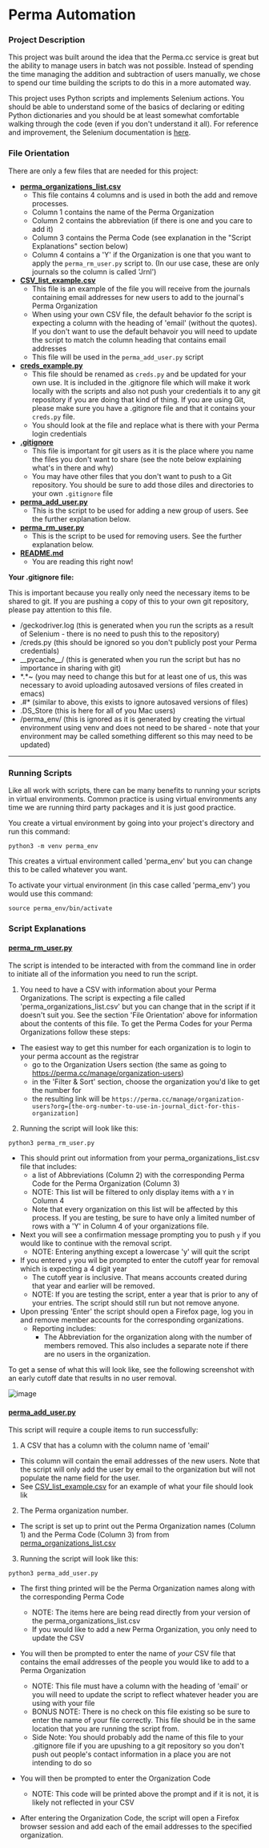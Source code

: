 # Perma Automation

### Project Description
This project was built around the idea that the Perma.cc service is great but the ability to manage users in batch was not possible. Instead of spending the time managing the addition and subtraction of users manually, we chose to spend our time building the scripts to do this in a more automated way.

This project uses Python scripts and implements Selenium actions. You should be able to understand some of the basics of declaring or editing Python dictionaries and you should be at least somewhat comfortable walking through the code (even if you don't understand it all). For reference and improvement, the Selenium documentation is [here](https://www.selenium.dev/documentation/webdriver/).

### File Orientation
There are only a few files that are needed for this project:
- **[perma_organizations_list.csv](/perma_organizations_list.csv)**
	 * This file contains 4 columns and is used in both the add and remove processes.
	 * Column 1 contains the name of the Perma Organization
	 * Column 2 contains the abbreviation (if there is one and you care to add it)
	 * Column 3 contains the Perma Code (see explanation in the "Script Explanations" section below)
	 * Column 4 contains a 'Y' if the Organization is one that you want to apply the `perma_rm_user.py` script to. (In our use case, these are only journals so the column is called 'Jrnl') 
- **[CSV_list_example.csv](/CSV_list_example.csv)**
	 * This file is an example of the file you will receive from the journals containing email addresses for new users to add to the journal's Perma Organization
	 * When using your own CSV file, the default behavior fo the script is expecting a column with the heading of 'email' (without the quotes). If you don't want to use the default behavoir you will need to update the script to match the column heading that contains email addresses
	 * This file will be used in the `perma_add_user.py` script
- **[creds_example.py](/creds_example.py)**  
  * This file should be renamed as `creds.py` and be updated for your own use. It is included in the .gitignore file which will make it work locally with the scripts and also not push your credentials it to any git repository if you are doing that kind of thing. If you are using Git, please make sure you have a .gitignore file and that it contains your `creds.py` file.
  * You should look at the file and replace what is there with your Perma login credentials
- **[.gitignore](/.gitignore)**  
  * This file is important for git users as it is the place where you name the files you don't want to share (see the note below explaining what's in there and why)
  * You may have other files that you don't want to push to a Git repository. You should be sure to add those diles and directories to your own `.gitignore` file
- **[perma_add_user.py](/perma_add_user.py)**  
  * This is the script to be used for adding a new group of users. See the further explanation below.
- **[perma_rm_user.py](/perma_rm_user.py)**  
  * This is the script to be used for removing users. See the further explanation below.
- **[README.md](/README.md)**  
  * You are reading this right now!

**Your .gitignore file:**

This is important because you really only need the necessary items to be shared to git. If you are pushing a copy of this to your own git repository, please pay attention to this file.

- /geckodriver.log (this is generated when you run the scripts as a result of Selenium - there is no need to push this to the repository)
- /creds.py (this should be ignored so you don't publicly post your Perma credentials)
- \_\_pycache\__/ (this is generated when you run the script but has no importance in sharing with git)
- \*.\*~ (you may need to change this but for at least one of us, this was necessary to avoid uploading autosaved versions of files created in emacs)
- .#* (similar to above, this exists to ignore autosaved versions of files)
- .DS_Store (this is here for all of you Mac users)
- /perma_env/ (this is ignored as it is generated by creating the virtual environment using venv and does not need to be shared - note that your environment may be called something different so this may need to be updated)
******
### Running Scripts
Like all work with scripts, there can be many benefits to running your scripts in virtual environments. Common practice is using virtual environments any time we are running third party packages and it is just good practice.

You create a virtual environment by going into your project's directory and run this command:
```
python3 -m venv perma_env
```
This creates a virtual environment called 'perma_env' but you can change this to be called whatever you want.

To activate your virtual environment (in this case called 'perma_env') you would use this command:
```
source perma_env/bin/activate
```


### Script Explanations

#### [perma_rm_user.py](/perma_rm_user.py)
The script is intended to be interacted with from the command line in order to initiate all of the information you need to run the script.

1) You need to have a CSV with information about your Perma Organizations. The script is expecting a file called 'perma_organizations_list.csv' but you can change that in the script if it doesn't suit you. See the section 'File Orientation' above for information about the contents of this file. To get the Perma Codes for your Perma Organizations follow these steps:
* The easiest way to get this number for each organization is to login to your perma account as the registrar
    * go to the Organization Users section (the same as going to https://perma.cc/manage/organization-users)
    * in the 'Filter & Sort' section, choose the organization you'd like to get the number for
    * the resulting link will be ``https://perma.cc/manage/organization-users?org=[the-org-number-to-use-in-journal_dict-for-this-organization]``

2) Running the script will look like this:
```
python3 perma_rm_user.py
```
* This should print out information from your perma_organizations_list.csv file that includes:
    * a list of Abbreviations (Column 2) with the corresponding Perma Code for the Perma Organization (Column 3)
    * NOTE: This list will be filtered to only display items with a `Y` in Column 4
    * Note that every organization on this list will be affected by this process. If you are testing, be sure to have only a limited number of rows with a 'Y' in Column 4 of your organizations file.
* Next you will see a confirmation message prompting you to push `y` if you would like to continue with the removal script.
    * NOTE: Entering anything except a lowercase 'y' will quit the script
* If you entered `y` you wil be prompted to enter the cutoff year for removal which is expecting a 4 digit year
    * The cutoff year is inclusive. That means accounts created during that year and earlier will be removed.
    * NOTE: If you are testing the script, enter a year that is prior to any of your entries. The script should still run but not remove anyone.
* Upon pressing 'Enter' the script should open a Firefox page, log you in and remove member accounts for the corresponding organizations.
    * Reporting includes:
      * The Abbreviation for the organization along with the number of members removed. This also includes a separate note if there are no users in the organization.

To get a sense of what this will look like, see the following screenshot with an early cutoff date that results in no user removal.

![image](https://media.github.berkeley.edu/user/1824/files/67d63b2f-c76b-44fb-9086-069d9bd306a7)


#### [perma_add_user.py](/perma_add_user.py)
This script will require a couple items to run successfully:
1) A CSV that has a column with the column name of 'email'
* This column will contain the email addresses of the new users. Note that the script will only add the user by email to the organization but will not populate the name field for the user.
* See [CSV_list_example.csv](/CSV_list_example.csv) for an example of what your file should look lik
2) The Perma organization number.
* The script is set up to print out the Perma Organization names (Column 1) and the Perma Code (Column 3) from from [perma_organizations_list.csv](/perma_organizations_list.csv)

3) Running the script will look like this:
```
python3 perma_add_user.py
```
* The first thing printed will be the Perma Organization names along with the corresponding Perma Code
    * NOTE: The items here are being read directly from your version of the perma_organizations_list.csv
    * If you would like to add a new Perma Organization, you only need to update the CSV
* You will then be prompted to enter the name of *your* CSV file that contains the email addresses of the people you would like to add to a Perma Organization
    * NOTE: This file must have a column with the heading of 'email' or you will need to update the script to reflect whatever header you are using with your file
    * BONUS NOTE: There is no check on this file existing so be sure to enter the name of your file correctly. This file should be in the same location that you are running the script from.
    * Side Note: You should probably add the name of this file to your .gitignore file if you are upushing to a git repository so you don't push out people's contact information in a place you are not intending to do so  
* You will then be prompted to enter the Organization Code
    * NOTE: This code will be printed above the prompt and if it is not, it is likely not reflected in your CSV

* After entering the Organization Code, the script will open a Firefox browser session and add each of the email addresses to the specified organization.
    







